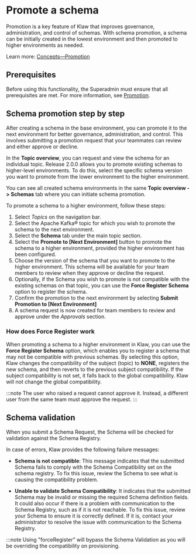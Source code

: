 # Promote a schema

Promotion is a key feature of Klaw that improves governance,
administration, and control of schemas. With schema promotion, a schema
can be initially created in the lowest environment and then promoted to
higher environments as needed.

Learn more: [Concepts—Promotion](../../workflows/promotion.md)

## Prerequisites

Before using this functionality, the Superadmin must ensure that all
prerequisites are met. For more information, see
[Promotion](../../workflows/promotion.md).

## Schema promotion step by step

After creating a schema in the base environment, you can promote it to
the next environment for better governance, administration, and control.
This involves submitting a promotion request that your teammates can
review and either approve or decline.

In the **Topic overview**, you can request and view the schema for an individual topic.
Release 2.0.0 allows you to promote existing schemas to higher-level environments.
To do this, select the specific schema version you want to promote from the lower environment to the higher environment.

You can see all created schema environments in the same **Topic overview
-\> Schemas** tab where you can initiate schema promotion.

To promote a schema to a higher environment, follow these steps:

1. Select _Topics_ on the navigation bar.
2. Select the Apache Kafka® topic for which you wish to promote the schema to the next environment.
3. Select the **Schema** tab under the main topic section.
4. Select the **Promote to \[Next Environment\]** button to promote the
   schema to a higher environment, provided the higher environment has
   been configured.
5. Choose the version of the schema that you want to promote to the
   higher environment. This schema will be available for your team
   members to review when they approve or decline the request.
6. Optionally, if the Schema you wish to promote is not compatible with
   the existing schemas on that topic, you can use the **Force Register
   Schema** option to register the schema.
7. Confirm the promotion to the next environment by selecting **Submit
   Promotion to \[Next Environment\]**
8. A schema request is now created for team members to review and
   approve under the _Approvals_ section.

### How does Force Register work

When promoting a schema to a higher environment in Klaw, you can use the
**Force Register Schema** option, which enables you to register a schema
that may not be compatible with previous schemas. By selecting this
option, Klaw changes the compatibility of the subject (topic) to
**NONE**, registers the new schema, and then reverts to the previous
subject compatibility. If the subject compatibility is not set, it falls
back to the global compatibility. Klaw will not change the global
compatibility.

:::note
The user who raised a request cannot approve it. Instead, a different user from the same team must approve the request.
:::

## Schema validation

When you submit a Schema Request, the Schema will be checked for
validation against the Schema Registry.

In case of errors, Klaw provides the following failure messages:

- **Schema is not compatible**: This message indicates that the submitted
  Schema fails to comply with the Schema Compatibility set on the schema
  registry. To fix this issue, review the Schema to see what is causing
  the compatibility problem.

- **Unable to validate Schema Compatibility**: It indicates that the submitted Schema may be invalid
  or missing the required Schema definition fields. It could also occur if
  there is a problem with communication to the Schema Registry, such as if
  it is not reachable. To fix this issue, review your Schema to ensure it
  is correctly defined. If it is, contact your administrator to resolve
  the issue with communication to the Schema Registry.

:::note
Using "forceRegister" <!--vale NO_SPELL--> will bypass the Schema Validation as you will be
overriding the compatibility on provisioning.

